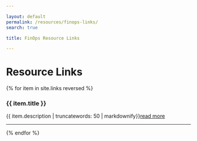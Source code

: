 ```yaml
---

layout: default
permalink: /resources/finops-links/
search: true

title: FinOps Resource Links

---
```


# Resource Links

{% for item in site.links reversed %}

<h3>{{ item.title }}</h3>
{{ item.description | truncatewords: 50 | markdownify}}<a href="{{ item.url }}">read more</a>

---
{% endfor %}

